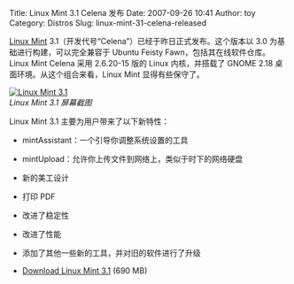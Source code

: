 Title: Linux Mint 3.1 Celena 发布
Date: 2007-09-26 10:41
Author: toy
Category: Distros
Slug: linux-mint-31-celena-released

[Linux Mint](http://www.linuxmint.com/)
3.1（开发代号“Celena”）已经于昨日正式发布。这个版本以 3.0
为基础进行构建，可以完全兼容于 Ubuntu Feisty
Fawn，包括其在线软件仓库。Linux Mint Celena 采用 2.6.20-15 版的 Linux
内核，并搭载了 GNOME 2.18 桌面环境。从这个组合来看，Linux Mint
显得有些保守了。

[![Linux Mint
3.1](http://i.linuxtoy.org/i/2007/09/linuxmint-31-screenshot_s.png)](http://i.linuxtoy.org/i/2007/09/linuxmint-31-screenshot.png)  
*Linux Mint 3.1 屏幕截图*

Linux Mint 3.1 主要为用户带来了以下新特性：

-   mintAssistant：一个引导你调整系统设置的工具
-   mintUpload：允许你上传文件到网络上，类似于时下的网络硬盘
-   新的美工设计
-   打印 PDF
-   改进了稳定性
-   改进了性能
-   添加了其他一些新的工具，并对旧的软件进行了升级

- [Download Linux Mint 3.1](http://www.linuxmint.com/download.html) (690
MB)
